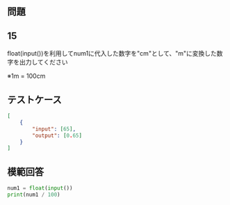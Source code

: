 ## 問題
## 15

float(input())を利用してnum1に代入した数字を"cm"として、"m"に変換した数字を出力してください

※1m = 100cm

## テストケース

```json
[
	{
		"input": [65],
		"output": [0.65]
	}
]
```

## 模範回答
```python
num1 = float(input())
print(num1 / 100)
```